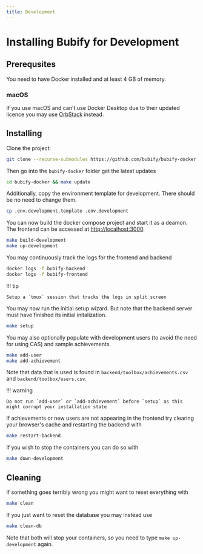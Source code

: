 ```yaml
---
title: Development
---
```


# Installing Bubify for Development

## Prerequsites

You need to have Docker installed and at least 4 GB of memory.

### macOS
If you use macOS and can't use Docker Desktop due to their updated licence you may use [OrbStack](https://orbstack.dev/) instead.

## Installing

Clone the project:
``` bash
git clone --recurse-submodules https://github.com/bubify/bubify-docker.git
```

Then go into the `bubify-docker` folder get the latest updates
``` bash
cd bubify-docker && make update
```

Additionally, copy the environment template for development. There should be no need to change them.
``` bash
cp .env.development.template .env.development
```

You can now build the docker compose project and start it as a deamon. The frontend can be accessed at [http://localhost:3000](http://localhost:3000).
``` bash
make build-development
make up-development
```

You may continuously track the logs for the frontend and backend

``` bash
docker logs -f bubify-backend
docker logs -f bubify-frontend
```
!!! tip

    Setup a `tmux` session that tracks the logs in split screen

You may now run the initial setup wizard. But note that the backend server must have finished its initial initalization.
``` bash
make setup
```

You may also optionally populate with development users (to avoid the need for using CAS) and sample achievements.
``` bash
make add-user
make add-achievement
```

Note that data that is used is found in `backend/toolbox/achievements.csv` and `backend/toolbox/users.csv`.

!!! warning

    Do not run `add-user` or `add-achievement` before `setup` as this might corrupt your installation state

If achievements or new users are not appearing in the frontend try clearing your browser's cache and restarting the backend with

``` bash
make restart-backend
```

If you wish to stop the containers you can do so with
``` bash
make down-development
```

## Cleaning

If something goes terribly wrong you might want to reset everything with
``` bash
make clean
```

If you just want to reset the database you may instead use
``` bash
make clean-db
```

Note that both will stop your containers, so you need to type `make up-development` again.
